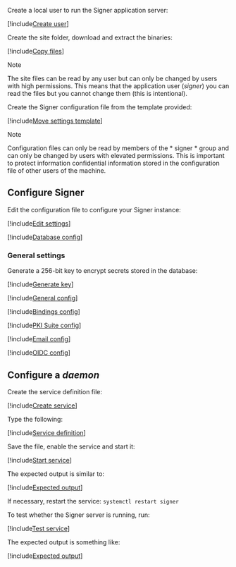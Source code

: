 ﻿Create a local user to run the Signer application server:

[!include[Create user](../../../../../../includes/signer/linux/create-user.md)]

Create the site folder, download and extract the binaries:

[!include[Copy files](../../../../../../includes/signer/linux/copy-files.md)]

> [!NOTE]
> The site files can be read by any user but can only be changed by users with high permissions. This means that the application user (*signer*)
> you can read the files but you cannot change them (this is intentional).

Create the Signer configuration file from the template provided:

[!include[Move settings template](../../../../../../includes/signer/linux/move-settings-template.md)]

> [!NOTE]
> Configuration files can only be read by members of the * signer * group and can only be changed by users with elevated permissions. This is important to protect information
> confidential information stored in the configuration file of other users of the machine.

## Configure Signer

Edit the configuration file to configure your Signer instance:

[!include[Edit settings](../../../../../../includes/signer/linux/edit-settings.md)]

[!include[Database config](../../../../includes/spa-config/database-config.md)]

<a name="encryption-key-generation" />

### General settings

Generate a 256-bit key to encrypt secrets stored in the database:

[!include[Generate key](../../../../../../includes/signer/linux/gen-key.md)]

[!include[General config](../../includes/general-config.md)]

[!include[Bindings config](../../../../includes/spa-config/bindings.md)]

[!include[PKI Suite config](../../../../includes/spa-config/pki-config.md)]

[!include[Email config](../../../../includes/spa-config/email-config.md)]

[!include[OIDC config](../../../../includes/spa-config/oidc-config.md)]

## Configure a *daemon*

Create the service definition file:

[!include[Create service](../../../../../../includes/signer/linux/create-service.md)]

Type the following:

[!include[Service definition](../../../../../../includes/signer/linux/service-definition.md)]

Save the file, enable the service and start it:

[!include[Start service](../../../../../../includes/signer/linux/start-service.md)]

The expected output is similar to:

[!include[Expected output](../../../../../../includes/signer/linux/start-service-output.md)]

If necessary, restart the service: `systemctl restart signer`

To test whether the Signer server is running, run:

[!include[Test service](../../../../../../includes/signer/linux/test-service.md)]

The expected output is something like:

[!include[Expected output](../../../../../../includes/signer/linux/test-service-output.md)]
